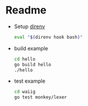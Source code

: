 # Readme

* Setup [direnv](https://direnv.net/)

    ```bash
    eval "$(direnv hook bash)"
    ```

* build example

    ```bash
    cd hello
    go build hello
    ./hello
    ```

* test example

    ```bash
    cd waiig
    go test monkey/lexer
    ```